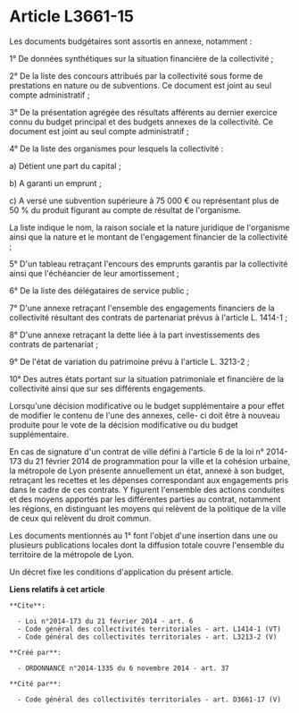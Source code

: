 # Article L3661-15

Les documents budgétaires sont assortis en annexe, notamment : 

1° De données synthétiques sur la situation financière de la collectivité ; 

2° De la liste des concours attribués par la collectivité sous forme de prestations en nature ou de subventions. Ce document
est joint au seul compte administratif ; 

3° De la présentation agrégée des résultats afférents au dernier exercice connu du budget principal et des budgets annexes de
la collectivité. Ce document est joint au seul compte administratif ; 

4° De la liste des organismes pour lesquels la collectivité : 

a) Détient une part du capital ; 

b) A garanti un emprunt ; 

c) A versé une subvention supérieure à 75 000 € ou représentant plus de 50 % du produit figurant au compte de résultat de
l'organisme. 

La liste indique le nom, la raison sociale et la nature juridique de l'organisme ainsi que la nature et le montant de
l'engagement financier de la collectivité ; 

5° D'un tableau retraçant l'encours des emprunts garantis par la collectivité ainsi que l'échéancier de leur amortissement ; 

6° De la liste des délégataires de service public ; 

7° D'une annexe retraçant l'ensemble des engagements financiers de la collectivité résultant des contrats de partenariat
prévus à l'article L. 1414-1 ; 

8° D'une annexe retraçant la dette liée à la part investissements des contrats de partenariat ; 

9° De l'état de variation du patrimoine prévu à l'article L. 3213-2 ; 

10° Des autres états portant sur la situation patrimoniale et financière de la collectivité ainsi que sur ses différents
engagements. 

Lorsqu'une décision modificative ou le budget supplémentaire a pour effet de modifier le contenu de l'une des annexes, celle-
ci doit être à nouveau produite pour le vote de la décision modificative ou du budget supplémentaire. 

En cas de signature d'un contrat de ville défini à l'article 6 de la loi n° 2014-173 du 21 février 2014 de programmation pour
la ville et la cohésion urbaine, la métropole de Lyon présente annuellement un état, annexé à son budget, retraçant les
recettes et les dépenses correspondant aux engagements pris dans le cadre de ces contrats. Y figurent l'ensemble des actions
conduites et des moyens apportés par les différentes parties au contrat, notamment les régions, en distinguant les moyens qui
relèvent de la politique de la ville de ceux qui relèvent du droit commun. 

Les documents mentionnés au 1° font l'objet d'une insertion dans une ou plusieurs publications locales dont la diffusion
totale couvre l'ensemble du territoire de la métropole de Lyon. 

Un décret fixe les conditions d'application du présent article.

**Liens relatifs à cet article**

	**Cite**:

	  - Loi n°2014-173 du 21 février 2014 - art. 6
	  - Code général des collectivités territoriales - art. L1414-1 (VT)
	  - Code général des collectivités territoriales - art. L3213-2 (V)

	**Créé par**:

	  - ORDONNANCE n°2014-1335 du 6 novembre 2014 - art. 37

	**Cité par**:

	  - Code général des collectivités territoriales - art. D3661-17 (V)
